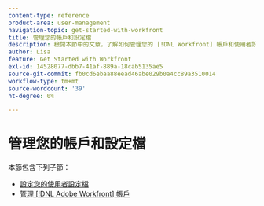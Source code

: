 ```yaml
---
content-type: reference
product-area: user-management
navigation-topic: get-started-with-workfront
title: 管理您的帳戶和設定檔
description: 檢閱本節中的文章，了解如何管理您的 [!DNL Workfront] 帳戶和使用者設定檔。
author: Lisa
feature: Get Started with Workfront
exl-id: 14528077-dbb7-41af-889a-18cab5135ae5
source-git-commit: fb0cd6ebaa88eead46abe029b0a4cc89a3510014
workflow-type: tm+mt
source-wordcount: '39'
ht-degree: 0%

---
```


# 管理您的帳戶和設定檔

本節包含下列子節：

* [設定您的使用者設定檔](../../workfront-basics/manage-your-account-and-profile/configuring-your-user-profile/configure-user-profile.md)
* [管理 [!DNL Adobe Workfront] 帳戶](../../workfront-basics/manage-your-account-and-profile/managing-your-workfront-account/manage-workfront-account.md)
